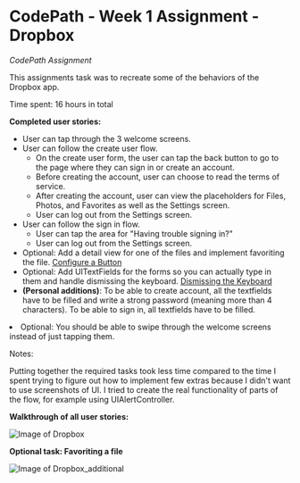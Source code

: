 # CodePath - Week 1 Assignment - Dropbox

<i>CodePath Assignment</i>

This assignments task was to recreate some of the behaviors of the Dropbox app.

Time spent: 16 hours in total

<b>Completed user stories:</b>
<ul>
<li>User can tap through the 3 welcome screens.</li>
<li>User can follow the create user flow.

<ul>
<li>On the create user form, the user can tap the back button to go to the page where they can sign in or create an account.</li>
<li>Before creating the account, user can choose to read the terms of service.</li>
<li>After creating the account, user can view the placeholders for Files, Photos, and Favorites as well as the Settings screen.</li>
<li>User can log out from the Settings screen.</li>
</ul></li>
<li>User can follow the sign in flow.

<ul>
<li>User can tap the area for "Having trouble signing in?"</li>
<li>User can log out from the Settings screen.</li>
</ul></li>
<li>Optional: Add a detail view for one of the files and implement favoriting the file. <a href="https://guides.codepath.com/ios/Configure-a-Button">Configure a Button</a></li>
<li>Optional: Add UITextFields for the forms so you can actually type in them and handle dismissing the keyboard. <a href="https://guides.codepath.com/ios/Registering-for-Keyboard-Events#step-6-move-uitextfield-back-when-keyboard-is-hidden">Dismissing the Keyboard</a></li>
<li><b>(Personal additions)</b>: To be able to create account, all the textfields have to be filled and write a strong password (meaning more than 4 characters). To be able to sign in, all textfields have to be filled.</li>

</ul>
<li>Optional: You should be able to swipe through the welcome screens instead of just tapping them.
</li>
</ul>

 
 
Notes:

Putting together the required tasks took less time compared to the time I spent trying to figure out how to implement few extras because I didn't want to use screenshots of UI. I tried to create the real functionality of parts of the flow, for example using UIAlertController.


<b>Walkthrough of all user stories:</b>


![Image of Dropbox](http://imgur.com/WMwYa6j.gif)

<b>Optional task: Favoriting a file</b>

![Image of Dropbox_additional](http://imgur.com/6N1LgJE.gif)


